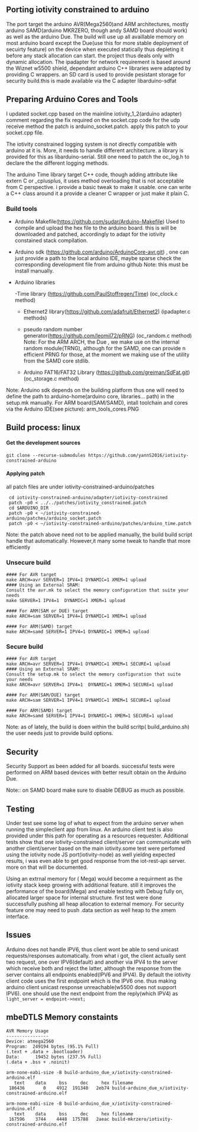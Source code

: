 Porting iotivity constrained to arduino 
----------------------------------------

The port target the arduino AVR(Mega2560)and ARM architectures, mostly arduino SAMD(arduino MKRZERO,
though andy SAMD board should work) as well as the arduino Due. The build will use up all
availlable memory on most arduino board except the Due(use this for more stable deployment
of secuirty feature) on the device when executed statically thus depleting it before any stack
allocation can start. the project thus deals only with dynamic allocation. The ipadapter for network
requirement is based around the Wiznet w5500 shield,  dependant arduino C++ libraries were adapted
by providing C wrappers. an SD card is used to provide pesistant storage for security build.this is
made available via the C adapter libarduino-sdfat

Preparing Arduino Cores and Tools 
----------------------------------
I updated socket.cpp based on the mainline iotivity_1_2(arduino adapter) comment regarding the
fix required on the socket.cpp code for the udp receive method the patch is arduino_socket.patch.
apply this patch to your socket.cpp file.

The iotivity constrained logging system is not directly compatible with arduino at it is. More,
it needs to handle different architecture. a library is provided for this as libarduino-serial.
Still one need to patch the oc_log.h to declare the the different logging methods. 

The arduino Time library target C++ code, though adding attribute like extern C or _cplusplus,
it uses method overloading that is not acceptable from C perspective. i provide a basic tweak
to make it usable. one can write a C++ class around it a provide a cleaner C wrapper 
or just make it plain C. 

### Build tools

- Arduino Makefile(https://github.com/sudar/Arduino-Makefile) Used to compile and
	upload the hex file to the arduino board. this is will be downloaded and patched,
	accordingly to adapt for the iotivity constained stack compilation.

- Arduino sdk (https://github.com/arduino/ArduinoCore-avr.git) , one can just provide a path to 
	the local arduino IDE, maybe sparse check the corresponding development file from arduino github
	Note: this must be install manually.
   
- Arduino libraries

  -Time library (https://github.com/PaulStoffregen/Time) (oc_clock.c method)

  - Ethernet2 library(https://github.com/adafruit/Ethernet2) (ipadapter.c methods)

  - pseudo random number generator(https://github.com/leomil72/pRNG) (oc_random.c method)
	Note: For the ARM ARCH, the Due , we make use on the internal random module(TRNG), although 
		for the SAMD, one can provide n efficient PRNG for those, at the moment we making use of the 
		utility from the SAMD core stdlib.

  - Arduino FAT16/FAT32 Library (https://github.com/greiman/SdFat.git) (oc_storage.c method)



Note: Arduino sdk depends on the building platform thus one will need to define the path to 
	arduino-home(arduino core, libraries... path) in the setup.mk manually. For ARM board(SAM/SAMD),
	intall toolchain and cores via the Arduino IDE(see picture): arm_tools_cores.PNG
   
Build process: linux 
---------------------
#### Get the development sources

`git clone --recurse-submodules https://github.com/yannS2016/iotivity-constrained-arduino`

#### Applying patch

all patch files are under iotivity-constrained-arduino/patches
```
 cd iotivity-constrained-arduino/adapter/iotivity-constrained 
 patch -p0 < ../../patches/iotivity_constrained.patch
 cd $ARDUINO_DIR
 patch -p0 < ~/iotivity-constrained-arduino/patches/arduino_socket.patch
 patch -p0 < ~/iotivity-constrained-arduino/patches/arduino_time.patch
```
 
Note: the patch above need not to be applied manually, the build build script handle that 
	automatically. However,it many some tweak  to handle that more efficiently


### Unsecure build
```
#### For AVR target
make ARCH=avr SERVER=1 IPV4=1 DYNAMIC=1 XMEM=1 upload
#### Using an External SRAM: 
Consult the avr.mk to select the memory configuration that suite your needs
make SERVER=1 IPV4=1  DYNAMIC=1 XMEM=1 upload
```
```
#### For ARM(SAM or DUE) target
make ARCH=sam SERVER=1 IPV4=1 DYNAMIC=1 XMEM=1 upload
```
```
#### For ARM(SAMD) target
make ARCH=samd SERVER=1 IPV4=1 DYNAMIC=1 XMEM=1 upload
```
### Secure build
```
#### For AVR target
make ARCH=avr SERVER=1 IPV4=1 DYNAMIC=1 XMEM=1 SECURE=1 upload
#### Using an External SRAM: 
Consult the setup.mk to select the memory configuration that suite your needs
make ARCH=avr SERVER=1 IPV4=1  DYNAMIC=1 XMEM=1 SECURE=1 upload
```
```
#### For ARM(SAM/DUE) target
make ARCH=sam SERVER=1 IPV4=1 DYNAMIC=1 XMEM=1 SECURE=1 upload
```
```
#### For ARM(SAMD) target
make ARCH=samd SERVER=1 IPV4=1 DYNAMIC=1 XMEM=1 SECURE=1 upload 
```

Note: as of lately, the build is doen within the build scritp( build_arduino.sh)
	the user needs just to provide build options.

Security
--------
Security Support as been added for all boards. successful tests were performed on ARM based devices
with better result obtain on the Arduino Due.

Note:: on SAMD board make sure to disable DEBUG as much as possible.

Testing
-------
Under test  see some log of what to expect from the arduino server when running the simpleclient
app from linux. An arduino client test is also provided under this path for operating as a resources
requester. Additional tests show that one iotivity-constrained client/server can communicate with 
another client/server based on the main iotivity.some test were perfomed using the  iotivity node JS
port(iotivity-node) as well yieldng expected results, i was even able to get good response from the
iot-rest-api server. more on that will be documented. 

Using an extrnal memory for ( Mega) would become a requirment as the iotivity stack keep growing
with additional feature. still it improves the performance of the board(Mega) and enable testing
with Debug fully on, allocated larger space for internal structure. first test were done successfully
pushing all heap allocation to external memory. For security feature one may need to push .data
section as well heap to the xmem interface. 

Issues
------
Arduino does not handle IPV6, thus client wont be able to send unicast requests/responses 
automatically. from what i got, the client actually sent two request, one over IPV6(default)
and another via IPV4 to the server which  receive both and reject the latter, although the response
from the server contains all endpoints enabled(IPV6 and IPV4). By default the iotivity client code
uses the first endpoint which is the IPV6 one. thus making arduino client unicast response
unreachable(w5500 does not support IPV6). one should use the next endpoint from the reply(which IPV4)
as `light_server = endpoint->next;`

mbeDTLS Memory constaints
--------------------------
```
AVR Memory Usage
----------------
Device: atmega2560
Program:  249194 bytes (95.1% Full)
(.text + .data + .bootloader)
Data:      19452 bytes (237.5% Full)
(.data + .bss + .noinit)

```
```
arm-none-eabi-size -B build-arduino_due_x/iotivity-constrained-arduino.elf
   text    data     bss     dec     hex filename
 186436       0    4912  191348   2eb74 build-arduino_due_x/iotivity-constrained-arduino.elf
```
```
arm-none-eabi-size -B build-arduino_due_x/iotivity-constrained-arduino.elf
   text    data     bss     dec     hex filename
 167596    3744    4448  175788   2aeac build-mkrzero/iotivity-constrained-arduino.elf
```
